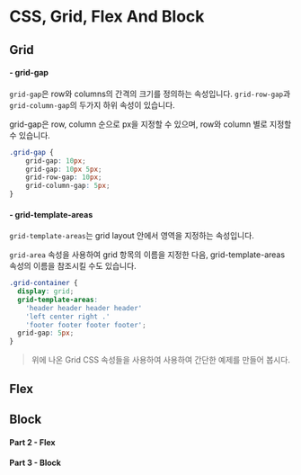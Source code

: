 # CSS, Grid, Flex And Block

## Grid

#### - grid-gap
`grid-gap`은 row와 columns의 간격의 크기를 정의하는 속성입니다. `grid-row-gap`과 `grid-column-gap`의 두가지 하위 속성이 있습니다.

grid-gap은 row, column 순으로 px을 지정할 수 있으며, row와 column 별로 지정할 수 있습니다.
```scss
.grid-gap {
	grid-gap: 10px;
	grid-gap: 10px 5px;
	grid-row-gap: 10px;
	grid-column-gap: 5px;
}
```

#### - grid-template-areas
`grid-template-areas`는 grid layout 안에서 영역을 지정하는 속성입니다.

`grid-area` 속성을 사용하여 grid 항목의 이름을 지정한 다음, grid-template-areas 속성의 이름을 참조시킬 수도 있습니다.

```scss
.grid-container {
  display: grid;
  grid-template-areas:
    'header header header header'
    'left center right .'
    'footer footer footer footer';
  grid-gap: 5px;
}
```

> 위에 나온 Grid CSS 속성들을 사용하여 사용하여 간단한 예제를 만들어 봅시다.
<script async src="//jsfiddle.net/SHun10114/637hy0bp/embed/html,css,result/"></script>

## Flex


## Block

#### Part 2 - Flex
<script async src="//jsfiddle.net/SHun10114/y28uf5d3/embed/html,css,result/"></script>


#### Part 3 - Block
<script async src="//jsfiddle.net/SHun10114/L4epjq26/embed/html,css,result/"></script>
